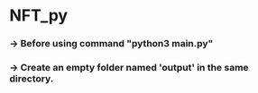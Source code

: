 # NFT_py

### -> Before using command "python3 main.py"
### -> Create an empty folder named 'output' in the same directory.
